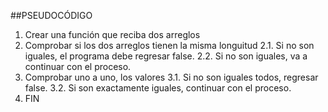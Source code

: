 ##PSEUDOCÓDIGO

1. Crear una función que reciba dos arreglos
2. Comprobar si los dos arreglos tienen la misma longuitud
  2.1. Si no son iguales, el programa debe regresar false.
  2.2. Si no son iguales, va a continuar con el proceso.
3. Comprobar uno a uno, los valores
  3.1. Si no son iguales todos, regresar false.
  3.2. Si son exactamente iguales, continuar con el proceso.
4. FIN

![]()